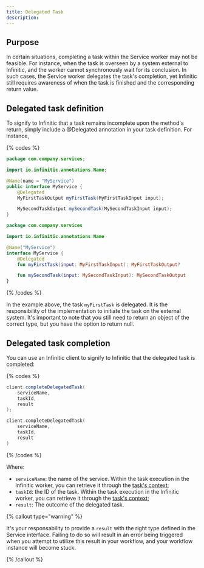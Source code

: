 ```yaml
---
title: Delegated Task
description: 
---
```


## Purpose

In certain situations, completing a task within the Service worker may not be feasible. For instance, when the task is overseen by a system external to Infinitic, and the worker cannot synchronously wait for its conclusion. In such cases, the Service worker delegates the task's completion, yet Infinitic still requires awareness of when the task is finished and the corresponding return value.

## Delegated task definition

To signify to Infinitic that a task remains incomplete upon the method's return, simply include a @Delegated annotation in your task definition. For instance,

{% codes %}

```java
package com.company.services;

import io.infinitic.annotations.Name;

@Name(name = "MyService")
public interface MyService {
    @Delegated
    MyFirstTaskOutput myFirstTask(MyFirstTaskInput input);

    MySecondTaskOutput mySecondTask(MySecondTaskInput input);
}
```

```kotlin
package com.company.services

import io.infinitic.annotations.Name

@Name("MyService")
interface MyService {
    @Delegated
    fun myFirstTask(input: MyFirstTaskInput): MyFirstTaskOutput?

    fun mySecondTask(input: MySecondTaskInput): MySecondTaskOutput
}
```

{% /codes %}

In the example above, the task `myFirstTask` is delegated.  It is the responsibility of the implementation to initiate the task on the external system. It's important to note that you still need to return an object of the correct type, but you have the option to return null.

## Delegated task completion

You can use an Infinitic client to signify to Infinitic that the delegated task is completed: 


{% codes %}

```java
client.completeDelegatedTask(
    serviceName,
    taskId,
    result
);
```

```kotlin
client.completeDelegatedTask(
    serviceName,
    taskId,
    result
)
```

{% /codes %}

Where:

* `serviceName`:  the name of the service. Within the task execution in the Infinitic worker, you can retrieve it through the [task's context](/docs/services/syntax#task-context);
* `taskId`: the ID of the task. Within the task execution in the Infinitic worker, you can retrieve it through the [task's context](/docs/services/syntax#task-context);
* `result`: The outcome of the delegated task. 

{% callout type="warning"  %}

It's your responsability to provide a `result` with the right type defined in the Service interface. Failing to do so will result in an error being triggered when you attempt to utilize this result in your workflow, and your workflow instance will become stuck.

{% /callout  %}
